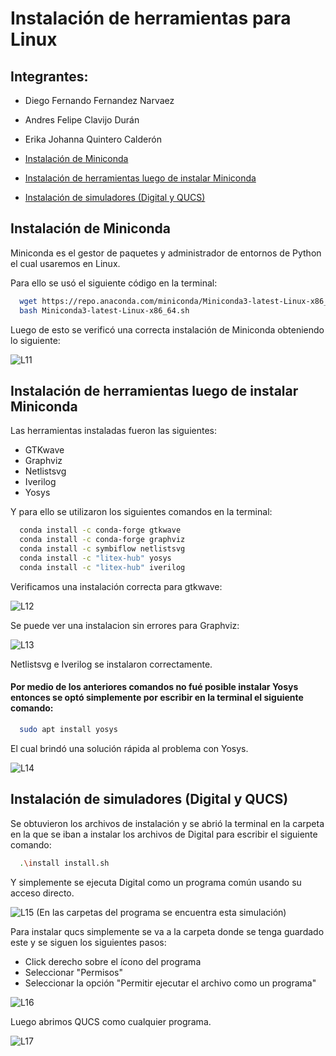 # Instalación de herramientas para Linux
## Integrantes:

- Diego Fernando Fernandez Narvaez
- Andres Felipe Clavijo Durán
- Erika Johanna Quintero Calderón

- [Instalación de Miniconda](#instalación-de-miniconda)
- [Instalación de herramientas luego de instalar Miniconda](#instalación-de-herramientas-luego-de-instalar-miniconda)
- [Instalación de simuladores (Digital y QUCS)](#instalación-de-simuladores-digital-y-qucs)

## Instalación de Miniconda
Miniconda es el gestor de paquetes y administrador de entornos de Python el cual usaremos en Linux.

Para ello se usó el siguiente código en la terminal: 

```bash
  wget https://repo.anaconda.com/miniconda/Miniconda3-latest-Linux-x86_64.sh
  bash Miniconda3-latest-Linux-x86_64.sh
```
Luego de esto se verificó una correcta instalación de Miniconda obteniendo lo siguiente:

![L11](https://i.ibb.co/DW49nz6/1.png)
## Instalación de herramientas luego de instalar Miniconda

Las herramientas instaladas fueron las siguientes:

- GTKwave
- Graphviz
- Netlistsvg
- Iverilog
- Yosys

Y para ello se utilizaron los siguientes comandos en la terminal:

```bash
  conda install -c conda-forge gtkwave 
  conda install -c conda-forge graphviz
  conda install -c symbiflow netlistsvg
  conda install -c "litex-hub" yosys
  conda install -c "litex-hub" iverilog
```
Verificamos una instalación correcta para gtkwave:

![L12](https://i.ibb.co/PZRWZyg/2.png)

Se puede ver una instalacion sin errores para Graphviz:

![L13](https://i.ibb.co/K5tJfYB/3.png)

Netlistsvg e Iverilog se instalaron correctamente.

#### Por medio de los anteriores comandos no fué posible instalar Yosys entonces se optó simplemente por escribir en la terminal el siguiente comando:

```bash
  sudo apt install yosys
```
El cual brindó una solución rápida al problema con Yosys.

![L14](https://i.ibb.co/TP2c3Sn/4.png)

## Instalación de simuladores (Digital y QUCS)

Se obtuvieron los archivos de instalación y se abrió la terminal en la carpeta en la que se iban a instalar los archivos de Digital para escribir el siguiente comando:

```bash
  .\install install.sh
```
Y simplemente se ejecuta Digital como un programa común usando su acceso directo.

![L15](https://i.ibb.co/g7qckS5/5.png)
(En las carpetas del programa se encuentra esta simulación)

Para instalar qucs simplemente se va a la carpeta donde se tenga guardado este y se siguen los siguientes pasos:

- Click derecho sobre el ícono del programa
- Seleccionar "Permisos"
- Seleccionar la opción "Permitir ejecutar el archivo como un programa"

![L16](https://i.ibb.co/NxB7C4J/6.png)

Luego abrimos QUCS como cualquier programa.

![L17](https://i.ibb.co/XSWTPbR/7.png)

